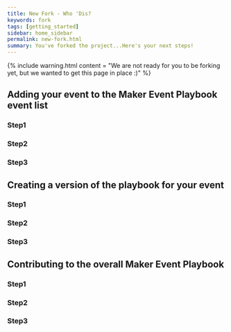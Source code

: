 ```yaml
---
title: New Fork - Who 'Dis?
keywords: fork
tags: [getting_started]
sidebar: home_sidebar
permalink: new-fork.html
summary: You've forked the project...Here's your next steps!
---
```


{% include warning.html content = "We are not ready for you to be forking yet, but we wanted to get this page in place :)" %}

## Adding your event to the Maker Event Playbook event list

### Step1
### Step2
### Step3


## Creating a version of the playbook for your event

### Step1
### Step2
### Step3

## Contributing to the overall Maker Event Playbook

### Step1
### Step2
### Step3
